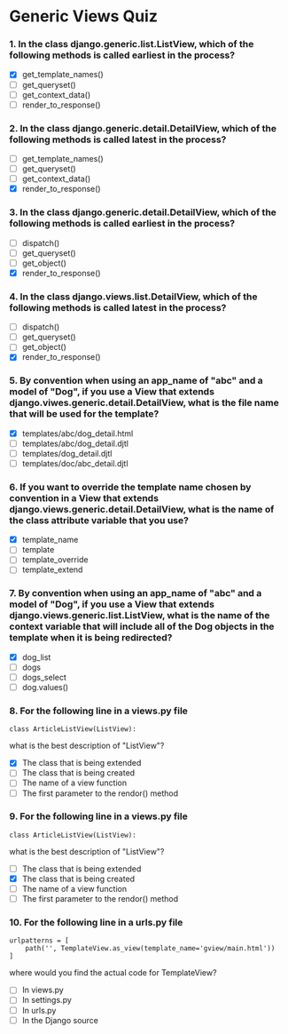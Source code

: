 # Generic Views Quiz

### 1. In the class django.generic.list.ListView, which of the following methods is called earliest in the process?
- [x] get_template_names()
- [ ] get_queryset()
- [ ] get_context_data()
- [ ] render_to_response()

### 2. In the class django.generic.detail.DetailView, which of the following methods is called latest in the process? 
- [ ] get_template_names()
- [ ] get_queryset()
- [ ] get_context_data()
- [x] render_to_response()

### 3. In the class django.generic.detail.DetailView, which of the following methods is called earliest in the process? 
- [ ] dispatch()
- [ ] get_queryset()
- [ ] get_object()
- [x] render_to_response()

### 4. In the class django.views.list.DetailView, which of the following methods is called latest in the process?    
- [ ] dispatch()
- [ ] get_queryset()
- [ ] get_object()
- [x] render_to_response() 

### 5. By convention when using an app_name of "abc" and a model of "Dog", if you use a View that extends django.viwes.generic.detail.DetailView, what is the file name that will be used for the template?
- [x] templates/abc/dog_detail.html
- [ ] templates/abc/dog_detail.djtl
- [ ] templates/dog_detail.djtl
- [ ] templates/doc/abc_detail.djtl

### 6. If you want to override the template name chosen by convention in a View that extends django.views.generic.detail.DetailView, what is the name of the class attribute variable that you use?
- [x] template_name
- [ ] template
- [ ] template_override
- [ ] template_extend

### 7. By convention when using an app_name of "abc" and a model of "Dog", if you use a View that extends django.views.generic.list.ListView, what is the name of the context variable that will include all of the Dog objects in the template when it is being redirected?
- [x] dog_list
- [ ] dogs
- [ ] dogs_select
- [ ] dog.values()

### 8. For the following line in a views.py file
```
class ArticleListView(ListView):

```
what is the best description of "ListView"?
- [x] The class that is being extended
- [ ] The class that is being created 
- [ ] The name of a view function
- [ ] The first parameter to the rendor() method

### 9. For the following line in a views.py file
```
class ArticleListView(ListView):

```
what is the best description of "ListView"?
- [ ] The class that is being extended
- [x] The class that is being created 
- [ ] The name of a view function
- [ ] The first parameter to the rendor() method

### 10. For the following line in a urls.py file
```
urlpatterns = [
    path('', TemplateView.as_view(template_name='gview/main.html'))
]
```  
where would you find the actual code for TemplateView?
- [ ] In views.py 
- [ ] In settings.py
- [ ] In urls.py
- [ ] In the Django source

